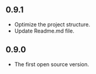 ## 0.9.1

* Optimize the project structure.
* Update Readme.md file.

## 0.9.0

* The first open source version.